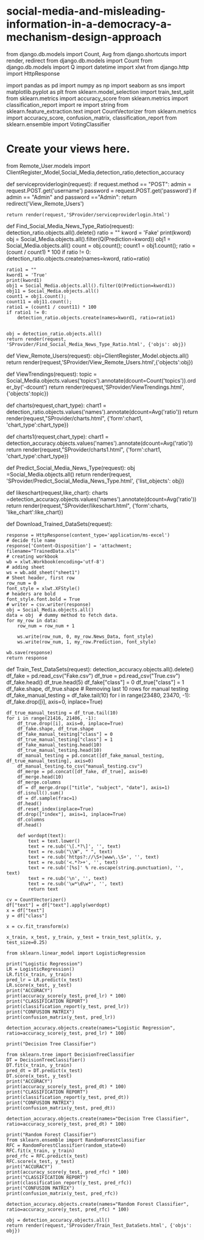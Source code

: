 # social-media-and-misleading-information-in-a-democracy-a-mechanism-design-approach
from django.db.models import  Count, Avg
from django.shortcuts import render, redirect
from django.db.models import Count
from django.db.models import Q
import datetime
import xlwt
from django.http import HttpResponse

import pandas as pd
import numpy as np
import seaborn as sns
import matplotlib.pyplot as plt
from sklearn.model_selection import train_test_split
from sklearn.metrics import accuracy_score
from sklearn.metrics import classification_report
import re
import string
from sklearn.feature_extraction.text import CountVectorizer
from sklearn.metrics import accuracy_score, confusion_matrix, classification_report
from sklearn.ensemble import VotingClassifier

# Create your views here.
from Remote_User.models import ClientRegister_Model,Social_Media,detection_ratio,detection_accuracy


def serviceproviderlogin(request):
    if request.method  == "POST":
        admin = request.POST.get('username')
        password = request.POST.get('password')
        if admin == "Admin" and password =="Admin":
            return redirect('View_Remote_Users')

    return render(request,'SProvider/serviceproviderlogin.html')

def Find_Social_Media_News_Type_Ratio(request):
    detection_ratio.objects.all().delete()
    ratio = ""
    kword = 'Fake'
    print(kword)
    obj = Social_Media.objects.all().filter(Q(Prediction=kword))
    obj1 = Social_Media.objects.all()
    count = obj.count();
    count1 = obj1.count();
    ratio = (count / count1) * 100
    if ratio != 0:
        detection_ratio.objects.create(names=kword, ratio=ratio)

    ratio1 = ""
    kword1 = 'True'
    print(kword1)
    obj1 = Social_Media.objects.all().filter(Q(Prediction=kword1))
    obj11 = Social_Media.objects.all()
    count1 = obj1.count();
    count11 = obj11.count();
    ratio1 = (count1 / count11) * 100
    if ratio1 != 0:
        detection_ratio.objects.create(names=kword1, ratio=ratio1)


    obj = detection_ratio.objects.all()
    return render(request, 'SProvider/Find_Social_Media_News_Type_Ratio.html', {'objs': obj})

def View_Remote_Users(request):
    obj=ClientRegister_Model.objects.all()
    return render(request,'SProvider/View_Remote_Users.html',{'objects':obj})

def ViewTrendings(request):
    topic = Social_Media.objects.values('topics').annotate(dcount=Count('topics')).order_by('-dcount')
    return  render(request,'SProvider/ViewTrendings.html',{'objects':topic})

def charts(request,chart_type):
    chart1 = detection_ratio.objects.values('names').annotate(dcount=Avg('ratio'))
    return render(request,"SProvider/charts.html", {'form':chart1, 'chart_type':chart_type})

def charts1(request,chart_type):
    chart1 = detection_accuracy.objects.values('names').annotate(dcount=Avg('ratio'))
    return render(request,"SProvider/charts1.html", {'form':chart1, 'chart_type':chart_type})

def Predict_Social_Media_News_Type(request):
    obj =Social_Media.objects.all()
    return render(request, 'SProvider/Predict_Social_Media_News_Type.html', {'list_objects': obj})

def likeschart(request,like_chart):
    charts =detection_accuracy.objects.values('names').annotate(dcount=Avg('ratio'))
    return render(request,"SProvider/likeschart.html", {'form':charts, 'like_chart':like_chart})


def Download_Trained_DataSets(request):

    response = HttpResponse(content_type='application/ms-excel')
    # decide file name
    response['Content-Disposition'] = 'attachment; filename="TrainedData.xls"'
    # creating workbook
    wb = xlwt.Workbook(encoding='utf-8')
    # adding sheet
    ws = wb.add_sheet("sheet1")
    # Sheet header, first row
    row_num = 0
    font_style = xlwt.XFStyle()
    # headers are bold
    font_style.font.bold = True
    # writer = csv.writer(response)
    obj = Social_Media.objects.all()
    data = obj  # dummy method to fetch data.
    for my_row in data:
        row_num = row_num + 1

        ws.write(row_num, 0, my_row.News_Data, font_style)
        ws.write(row_num, 1, my_row.Prediction, font_style)

    wb.save(response)
    return response

def Train_Test_DataSets(request):
    detection_accuracy.objects.all().delete()
    df_fake = pd.read_csv("Fake.csv")
    df_true = pd.read_csv("True.csv")
    df_fake.head()
    df_true.head(5)
    df_fake["class"] = 0
    df_true["class"] = 1
    df_fake.shape, df_true.shape
    # Removing last 10 rows for manual testing
    df_fake_manual_testing = df_fake.tail(10)
    for i in range(23480, 23470, -1):
        df_fake.drop([i], axis=0, inplace=True)

    df_true_manual_testing = df_true.tail(10)
    for i in range(21416, 21406, -1):
        df_true.drop([i], axis=0, inplace=True)
        df_fake.shape, df_true.shape
        df_fake_manual_testing["class"] = 0
        df_true_manual_testing["class"] = 1
        df_fake_manual_testing.head(10)
        df_true_manual_testing.head(10)
        df_manual_testing = pd.concat([df_fake_manual_testing, df_true_manual_testing], axis=0)
        df_manual_testing.to_csv("manual_testing.csv")
        df_merge = pd.concat([df_fake, df_true], axis=0)
        df_merge.head(10)
        df_merge.columns
        df = df_merge.drop(["title", "subject", "date"], axis=1)
        df.isnull().sum()
        df = df.sample(frac=1)
        df.head()
        df.reset_index(inplace=True)
        df.drop(["index"], axis=1, inplace=True)
        df.columns
        df.head()

        def wordopt(text):
            text = text.lower()
            text = re.sub('\[.*?\]', '', text)
            text = re.sub("\\W", " ", text)
            text = re.sub('https?://\S+|www\.\S+', '', text)
            text = re.sub('<.*?>+', '', text)
            text = re.sub('[%s]' % re.escape(string.punctuation), '', text)
            text = re.sub('\n', '', text)
            text = re.sub('\w*\d\w*', '', text)
            return text

    cv = CountVectorizer()
    df["text"] = df["text"].apply(wordopt)
    x = df["text"]
    y = df["class"]

    x = cv.fit_transform(x)

    x_train, x_test, y_train, y_test = train_test_split(x, y, test_size=0.25)

    from sklearn.linear_model import LogisticRegression

    print("Logistic Regression")
    LR = LogisticRegression()
    LR.fit(x_train, y_train)
    pred_lr = LR.predict(x_test)
    LR.score(x_test, y_test)
    print("ACCURACY")
    print(accuracy_score(y_test, pred_lr) * 100)
    print("CLASSIFICATION REPORT")
    print(classification_report(y_test, pred_lr))
    print("CONFUSION MATRIX")
    print(confusion_matrix(y_test, pred_lr))

    detection_accuracy.objects.create(names="Logistic Regression", ratio=accuracy_score(y_test, pred_lr) * 100)

    print("Decision Tree Classifier")

    from sklearn.tree import DecisionTreeClassifier
    DT = DecisionTreeClassifier()
    DT.fit(x_train, y_train)
    pred_dt = DT.predict(x_test)
    DT.score(x_test, y_test)
    print("ACCURACY")
    print(accuracy_score(y_test, pred_dt) * 100)
    print("CLASSIFICATION REPORT")
    print(classification_report(y_test, pred_dt))
    print("CONFUSION MATRIX")
    print(confusion_matrix(y_test, pred_dt))

    detection_accuracy.objects.create(names="Decision Tree Classifier", ratio=accuracy_score(y_test, pred_dt) * 100)

    print("Random Forest Classifier")
    from sklearn.ensemble import RandomForestClassifier
    RFC = RandomForestClassifier(random_state=0)
    RFC.fit(x_train, y_train)
    pred_rfc = RFC.predict(x_test)
    RFC.score(x_test, y_test)
    print("ACCURACY")
    print(accuracy_score(y_test, pred_rfc) * 100)
    print("CLASSIFICATION REPORT")
    print(classification_report(y_test, pred_rfc))
    print("CONFUSION MATRIX")
    print(confusion_matrix(y_test, pred_rfc))

    detection_accuracy.objects.create(names="Random Forest Classifier", ratio=accuracy_score(y_test, pred_rfc) * 100)

    obj = detection_accuracy.objects.all()
    return render(request,'SProvider/Train_Test_DataSets.html', {'objs': obj})
